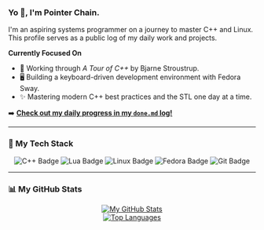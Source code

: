 ### Yo 👋, I'm Pointer Chain.

I'm an aspiring systems programmer on a journey to master C++ and Linux.
This profile serves as a public log of my daily work and projects.

**Currently Focused On**
* 📖 Working through *A Tour of C++* by Bjarne Stroustrup.
* 🖥️ Building a keyboard-driven development environment with Fedora Sway.
* ✨ Mastering modern C++ best practices and the STL one day at a time.

➡️ **[Check out my daily progress in my `done.md` log!](https://github.com/pointerchain/my-cpp-journey/blob/main/done.md)**

---

### 🔧 My Tech Stack
<p align="center">
  <img src="https://img.shields.io/badge/C++-00599C?style=for-the-badge&logo=cplusplus&logoColor=white" alt="C++ Badge"/>
  <img src="https://img.shields.io/badge/Lua-2C2D72?style=for-the-badge&logo=lua&logoColor=white" alt="Lua Badge"/>
  <img src="https://img.shields.io/badge/Linux-FCC624?style=for-the-badge&logo=linux&logoColor=black" alt="Linux Badge"/>
  <img src="https://img.shields.io/badge/Fedora-51A2DA?style=for-the-badge&logo=fedora&logoColor=white" alt="Fedora Badge"/>
  <img src="https://img.shields.io/badge/Git-F05032?style=for-the-badge&logo=git&logoColor=white" alt="Git Badge"/>
</p>

---

### 📊 My GitHub Stats

<p align="center">
  <a href="https://github.com/anuraghazra/github-readme-stats">
    <img src="https://github-readme-stats.vercel.app/api?username=pointerchain&show_icons=true&theme=tokyonight&rank_icon=github" alt="My GitHub Stats">
  </a>
  <br/>
  <a href="https://github.com/anuraghazra/github-readme-stats">
    <img src="https://github-readme-stats.vercel.app/api/top-langs/?username=pointerchain&layout=compact&theme=tokyonight" alt="Top Languages">
  </a>
</p>
